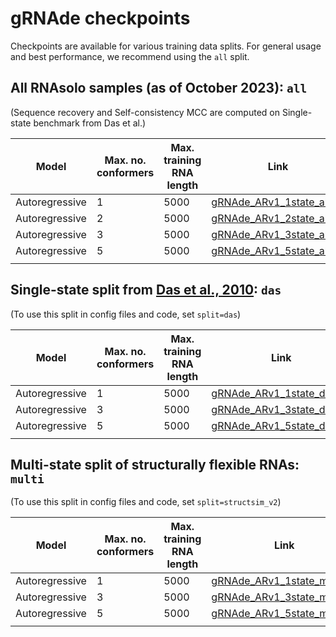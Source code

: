 # gRNAde checkpoints

Checkpoints are available for various training data splits.
For general usage and best performance, we recommend using the `all` split.

## All RNAsolo samples (as of October 2023): `all`

(Sequence recovery and Self-consistency MCC are computed on Single-state benchmark from Das et al.)

| Model | Max. no. conformers | Max. training RNA length | Link | Sequence recovery | Self-consistency MCC |
| --- | --- | --- | --- | --- | --- |
| Autoregressive | 1 | 5000 | [gRNAde_ARv1_1state_all.h5](gRNAde_ARv1_1state_all.h5) | 0.7387 | 0.6296 |
| Autoregressive | 2 | 5000 | [gRNAde_ARv1_2state_all.h5](gRNAde_ARv1_2state_all.h5) | 0.7907 | 0.6192 |
| Autoregressive | 3 | 5000 | [gRNAde_ARv1_3state_all.h5](gRNAde_ARv1_3state_all.h5) | 0.7987 | 0.5911 |
| Autoregressive | 5 | 5000 | [gRNAde_ARv1_5state_all.h5](gRNAde_ARv1_5state_all.h5) | 0.8197 | 0.6344 |
| | | | |

## Single-state split from [Das et al., 2010](https://www.nature.com/articles/nmeth.1433): `das`

(To use this split in config files and code, set `split=das`)

| Model | Max. no. conformers | Max. training RNA length | Link | Sequence recovery | Self-consistency MCC |
| --- | --- | --- | --- | --- | --- |
| Autoregressive | 1 | 5000 | [gRNAde_ARv1_1state_das.h5](gRNAde_ARv1_1state_das.h5) | 0.5278 | 0.6304 |
| Autoregressive | 3 | 5000 | [gRNAde_ARv1_3state_das.h5](gRNAde_ARv1_3state_das.h5) | 0.5424 | 0.6204 |
| Autoregressive | 5 | 5000 | [gRNAde_ARv1_5state_das.h5](gRNAde_ARv1_5state_das.h5) | 0.5669 | 0.6296 |
| | | | |

## Multi-state split of structurally flexible RNAs: `multi`

(To use this split in config files and code, set `split=structsim_v2`)

| Model | Max. no. conformers | Max. training RNA length | Link | Sequence recovery | Self-consistency MCC |
| --- | --- | --- | --- | --- | --- |
| Autoregressive | 1 | 5000 | [gRNAde_ARv1_1state_multi.h5](gRNAde_ARv1_1state_multi.h5) | 0.4816 | 0.6046 |
| Autoregressive | 3 | 5000 | [gRNAde_ARv1_3state_multi.h5](gRNAde_ARv1_3state_multi.h5) | 0.5307 | 0.5320 |
| Autoregressive | 5 | 5000 | [gRNAde_ARv1_5state_multi.h5](gRNAde_ARv1_5state_multi.h5) | 0.5102 | 0.5138 |
| | | | |
